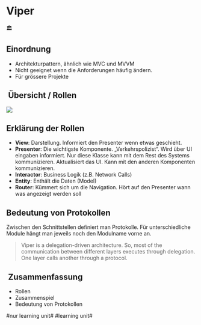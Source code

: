 
# Viper
🏛️

## Einordnung
- Architekturpattern, ähnlich wie MVC und MVVM
- Nicht geeignet wenn die Anforderungen häufig ändern.
- Für grössere Projekte

##  Übersicht / Rollen
![][image-1]

## Erklärung der Rollen
- **View**: Darstellung. Informiert den Presenter wenn etwas geschieht.
- **Presenter**: Die wichtigste Komponente. „Verkehrspolizist“. Wird über UI eingaben informiert. Nur diese Klasse kann mit dem Rest des Systems kommunizieren. Aktualisiert das UI. Kann mit den anderen Komponenten kommunizieren.
- **Interactor**: Business Logik (z.B. Network Calls)
- **Entity**: Enthält die Daten (Model)
- **Router**: Kümmert sich um die Navigation. Hört auf den Presenter wann was angezeigt werden soll

## Bedeutung von Protokollen

Zwischen den Schnittstellen definiert man Protokolle. Für unterschiedliche Module hängt man jeweils noch den Modulname vorne an.

> Viper is a delegation-driven architecture. So, most of the communication between different layers executes through delegation. One layer calls another through a protocol.

##  Zusammenfassung
- Rollen
- Zusammenspiel
- Bedeutung von Protokollen

[image-1]:	https://miro.medium.com/max/1400/1*-Mfew6qvLQ-t-DSOkY23Aw.webp

#nur learning unit# #learning unit#